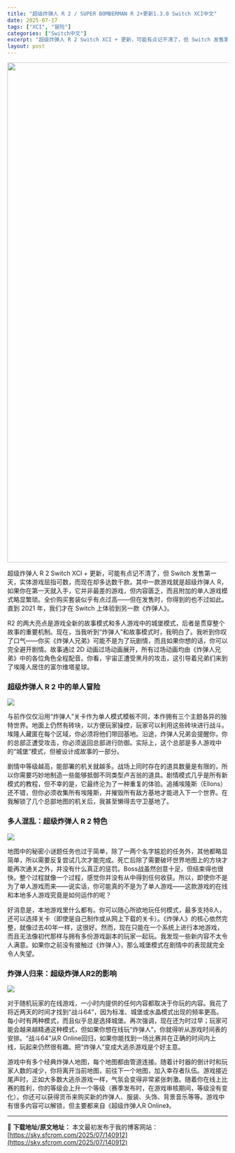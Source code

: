 ```yaml
---
title: "超级炸弹人 R 2 / SUPER BOMBERMAN R 2+更新1.3.0 Switch XCI中文"
date: 2025-07-17
tags: ["XCI", "冒险"]
categories: ["Switch中文"]
excerpt: "超级炸弹人 R 2 Switch XCI + 更新，可能有点记不清了，但 Switch 发售第一天，实体游戏屈指可数，而现在却多达数千款。其中一款游戏就是超级炸弹人 R，如果你在第一天就入手，它并非最差的游戏，但内容匮乏，而且附加的单人游戏模式略显繁琐。全价购买套装似乎有点过高——但在发售时，你得到&hellip;"
layout: post
---
```


<img class="aligncenter size-full wp-image-140913" src="https://sky.sfcrom.com/wp-content/uploads/2025/07/2025071713043773.webp" alt="" width="700" height="1142" />

超级炸弹人 R 2 Switch XCI + 更新，可能有点记不清了，但 Switch 发售第一天，实体游戏屈指可数，而现在却多达数千款。其中一款游戏就是超级炸弹人 R，如果你在第一天就入手，它并非最差的游戏，但内容匮乏，而且附加的单人游戏模式略显繁琐。全价购买套装似乎有点过高——但在发售时，你得到的也不过如此。直到 2021 年，我们才在 Switch 上体验到另一款《炸弹人》。

R2 的两大亮点是游戏全新的故事模式和多人游戏中的城堡模式，后者是贯穿整个故事的重要机制。现在，当我听到“炸弹人”和故事模式时，我明白了。我听到你叹了口气——你买《炸弹人兄弟》可能不是为了玩剧情，而且如果你想的话，你可以完全避开剧情。故事通过 2D 动画过场动画展开，所有过场动画均由《炸弹人兄弟》中的各位角色全程配音。你看，宇宙正遭受黑月的攻击，这引导着兄弟们来到了埃隆人居住的富尔维塔星球。
<h3>超级炸弹人 R 2 中的单人冒险</h3>
<img src="https://img-eshop.cdn.nintendo.net/i/56eca22f614043d45782432505ace8d2f63e0194033e8159ca111595616f4296.jpg?w=1000" />

与前作仅仅沿用“炸弹人”关卡作为单人模式模板不同，本作拥有三个主题各异的独特世界。地面上仍然有砖块，以方便玩家操控，玩家可以利用这些砖块进行战斗。埃隆人藏匿在每个区域，你必须将他们带回基地。沿途，炸弹人兄弟会提醒你，你的总部正遭受攻击，你必须返回总部进行防御。实际上，这个总部是多人游戏中的“城堡”模式，但被设计成故事的一部分。

剧情中等级越高，能部署的机关就越多。战场上同时存在的道具数量是有限的，所以你需要巧妙地制造一些能够抵御不同类型卢吉翁的道具。剧情模式几乎是所有新模式的教程，但不幸的是，它最终沦为了一种重复的体验。追捕埃隆斯（Ellons）还不错，但你必须收集所有埃隆斯，并摧毁所有敌方基地才能进入下一个世界。在我解锁了几个总部地图的机关后，我甚至懒得去守卫基地了。
<h3>多人混乱：超级炸弹人 R 2 特色</h3>
<img src="https://img-eshop.cdn.nintendo.net/i/7c9ff5cba2933c1d0c272124c34e31e815c2cce4d06c388953f61e7f19c33d3f.jpg?w=1000" />

地图中的秘密小谜题任务也过于简单，除了一两个名字尴尬的任务外，其他都略显简单，所以需要反复尝试几次才能完成。死亡后除了需要破坏世界地图上的方块才能再次通关之外，并没有什么真正的惩罚。Boss战虽然创意十足，但结束得也很快。整个过程就像一个过程，感觉你并没有从中得到任何收获。所以，即使你不是为了单人游戏而来——说实话，你可能真的不是为了单人游戏——这款游戏的在线和本地多人游戏究竟是如何运作的呢？

好消息是，本地游戏里什么都有。你可以随心所欲地玩任何模式，最多支持8人，还可以选择关卡（即使是自己制作或从网上下载的关卡）。《炸弹人》的核心依然完整，就像过去40年一样，这很好。然而，现在只能在一个系统上进行本地游戏，而且无法像初代那样与拥有多份游戏副本的玩家一起玩。我发现一些新内容不太令人满意。如果你之前没有接触过《炸弹人》，那么城堡模式在剧情中的表现就完全令人失望。
<h3>炸弹人归来：超级炸弹人R2的影响</h3>
<img src="https://img-eshop.cdn.nintendo.net/i/b67237a1fc43180cba5e6a4219705d439581eec00a2b193851fa6c747d79c4b5.jpg?w=1000" />

对于随机玩家的在线游戏，一小时内提供的任何内容都取决于你玩的内容。我花了将近两天的时间才找到“战斗64”，因为标准、城堡或水晶模式出现的频率更高。每小时有两种模式，而且似乎总是选择城堡。再次强调，现在还为时过早；玩家可能会越来越精通这种模式，但如果你想在线玩“炸弹人”，你就得听从游戏时间表的安排。“战斗64”从R Online回归，如果你能找到一场比赛并在正确的时间内上线，玩起来仍然很有趣。把“炸弹人”变成大逃杀游戏是个好主意。

游戏中有多个经典炸弹人地图，每个地图都由管道连接。随着计时器的倒计时和玩家人数的减少，你将离开当前地图，前往下一个地图，加入幸存者队伍。游戏接近尾声时，正如大多数大逃杀游戏一样，气氛会变得非常紧张刺激。随着你在线上比赛的胜利，你的等级会上升一个等级（赛季发布时，在游戏审核期间，等级没有变化）。你还可以获得货币来购买新的炸弹人、服装、头饰、背景音乐等等。游戏中有很多内容可以解锁，但主要都来自《超级炸弹人R Online》。

---
📖 **下载地址/原文地址：** 本文最初发布于我的博客网站：[https://sky.sfcrom.com/2025/07/140912](https://sky.sfcrom.com/2025/07/140912)
